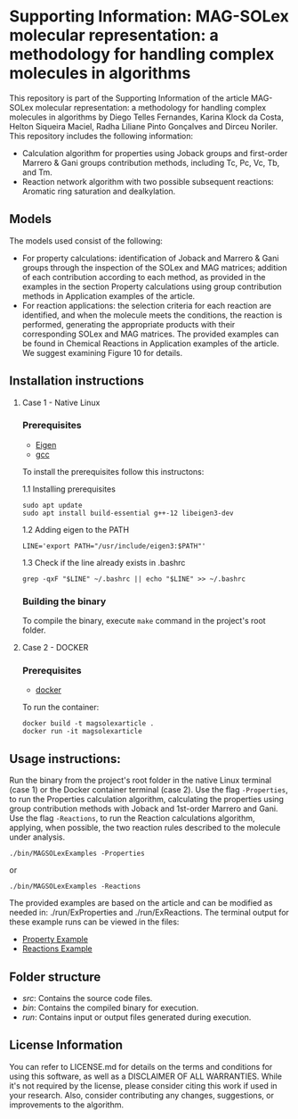 # Supporting Information: MAG-SOLex molecular representation: a methodology for handling complex molecules in algorithms
This repository is part of the Supporting Information of the article MAG-SOLex molecular representation: a methodology for handling complex molecules in algorithms by Diego Telles Fernandes, Karina Klock da Costa, Helton Siqueira Maciel, Radha Liliane Pinto Gonçalves and Dirceu Noriler.
This repository includes the following information:
- Calculation algorithm for properties using Joback groups and first-order Marrero & Gani groups contribution methods, including Tc, Pc, Vc, Tb, and Tm.
- Reaction network algorithm with two possible subsequent reactions: Aromatic ring saturation and dealkylation.

## Models
The models used consist of the following:
- For property calculations: identification of Joback and Marrero & Gani groups through the inspection of the SOLex and MAG matrices; addition of each contribution according to each method, as provided in the examples in the section Property calculations using group contribution methods in Application examples of the article.
- For reaction applications: the selection criteria for each reaction are identified, and when the molecule meets the conditions, the reaction is performed, generating the appropriate products with their corresponding SOLex and MAG matrices. The provided examples can be found in Chemical Reactions in Application examples of the article. We suggest examining Figure 10 for details.

## Installation instructions
1. Case 1 - Native Linux

    ### Prerequisites
    - [Eigen](https://eigen.tuxfamily.org)
    - [gcc](https://gcc.gnu.org)

    To install the prerequisites follow this instructons:
   
    1.1 Installing prerequisites
    ```
    sudo apt update
    sudo apt install build-essential g++-12 libeigen3-dev
    ```
    
    1.2 Adding eigen to the PATH
    ```
    LINE='export PATH="/usr/include/eigen3:$PATH"'
    ```
    
    1.3 Check if the line already exists in .bashrc
    ```
    grep -qxF "$LINE" ~/.bashrc || echo "$LINE" >> ~/.bashrc
    ```
    
    ### Building the binary
    To compile the binary, execute ```make``` command in the project's root folder.



2. Case 2 - DOCKER

   ### Prerequisites
    - [docker](https://www.docker.com/)

    To run the container:
    ```
    docker build -t magsolexarticle .
    docker run -it magsolexarticle
    ```

## Usage instructions:
Run the binary from the project's root folder in the native Linux terminal (case 1) or the Docker container terminal (case 2). Use the flag ```-Properties```, to run the Properties calculation algorithm, calculating the properties using group contribution methods with Joback and 1st-order Marrero and Gani. Use the flag ```-Reactions```, to run the Reaction calculations algorithm, applying, when possible, the two reaction rules described to the molecule under analysis.

  ```
  ./bin/MAGSOLexExamples -Properties
  ```

  or

  ```
  ./bin/MAGSOLexExamples -Reactions
  ```
   
  	
The provided examples are based on the article and can be modified as needed in: ./run/ExProperties and ./run/ExReactions. The terminal output for these example runs can be viewed in the files:
- [Property Example](https://github.com/pqgeunicamp/MAGSOLexArticle/blob/main/log_terminal_PropertyExample.log)
- [Reactions Example](https://github.com/pqgeunicamp/MAGSOLexArticle/blob/main/log_terminal_ReactionsExample.log)

## Folder structure
- *src*: Contains the source code files.
- *bin*: Contains the compiled binary for execution.
- *run*: Contains input or output files generated during execution.



## License Information
You can refer to LICENSE.md for details on the terms and conditions for using this software, as well as a DISCLAIMER OF ALL WARRANTIES.
While it's not required by the license, please consider citing this work if used in your research. Also, consider contributing any changes, suggestions, or improvements to the algorithm.


